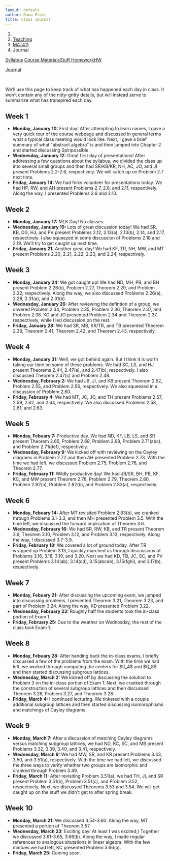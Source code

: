 ```yaml
---
layout: default
author: Dana Ernst
title: Class Journal
---
```


<ol class="breadcrumb">
  <li><a href="/"><i class="fa fa-home"></i></a></li>
  <li><a href="/teaching/">Teaching</a></li>
  <li><a href="/teaching/mat411s22">MAT411</a></li>
  <li class="active">Journal</li>
</ol>

<div class="row">
<div class="col-xs-12">
<div class="btn-group btn-group-justified">
<a class="btn btn-default btn-success" href="{{site.baseurl}}/teaching/mat411s22/syllabus/">Syllabus</a>

<a class="btn btn-default btn-primary" href="{{site.baseurl}}/teaching/mat411s22/materials/">
<span class="hidden-xs">Course Materials</span><span class="visible-xs">Stuff</span>
</a>

<a class="btn btn-default btn-warning" href="{{site.baseurl}}/teaching/mat411s22/homework/">
<span class="hidden-xs">Homework</span><span class="visible-xs">HW</span>
</a>

<a class="btn btn-default btn-info" href="{{site.baseurl}}/teaching/mat411s22/journal/">Journal</a>
</div>
</div>
</div>

<br>

We’ll use this page to keep track of what has happened each day in class. It won’t contain any of the nitty-gritty details, but will instead serve to summarize what has transpired each day.

## Week 1 ##

<ul class="fa-ul">
  <li><i class="fa-li far fa-calendar-check"></i><b>Monday, January 10:</b> First day!  After attempting to learn names, I gave a very quick tour of the course webpage and discussed in general terms what a typical class meeting would look like.  Next, I gave a brief summary of what "abstract algebra" is and then jumped into Chapter 2 and started discussing Spinpossible.</li>
  <li><i class="fa-li far fa-calendar-check"></i><b>Wednesday, January 12:</b> Great first day of presentations!  After addressing a few questions about the syllabus, we divided the class up into several small groups and then had SR/KB/KR, NH, AC, JO, and JI present Problems 2.2-2.6, respectively.  We will catch up on Problem 2.7 next time.</li>
  <li><i class="fa-li far fa-calendar-check"></i><b>Friday, January 14:</b> We had folks volunteer for presentations today. We had HP, RW, and AH present Problems 2.7, 2.8, and 2.11, respectively.  Along the way, I presented Problems 2.9 and 2.10.</li>
</ul>

## Week 2 ##

<ul class="fa-ul">
  <li><i class="fa-li far fa-calendar-check"></i><b>Monday, January 17:</b> MLK Day! No classes.</li>
  <li><i class="fa-li far fa-calendar-check"></i><b>Wednesday, January 19:</b> Lots of great discussion today! We had SR, KB, DG, HJ, and PV present Problems 2.12, 2.13(a), 2.13(b), 2.14, and 2.17, respectively.  I also squeezed in some discussion of Problems 2.18 and 2.19.  We'll try to get caught up next time.</li>
  <li><i class="fa-li far fa-calendar-check"></i><b>Friday, January 21:</b> Another great day!  We had KF, TR, NH, MW, and MT present Problems 2.20, 2.21, 2.22, 2.23, and 2.24, respectively.</li>
</ul>

## Week 3 ##

<ul class="fa-ul">
  <li><i class="fa-li far fa-calendar-check"></i><b>Monday, January 24:</b> We got caught up! We had ND, MH, PB, and BH present Problem 2.26(b), Problem 2.27, Theorem 2.29, and Problem 2.32, respectively.  Along the way, we also discussed Problems 2.26(a), 2.28, 2.31(a), and 2.31(b).</li>
  <li><i class="fa-li far fa-calendar-check"></i><b>Wednesday, January 26:</b> After reviewing the defintion of a group, we covered Problem 2.34, Problem 2.35, Problem 2.36, Theorem 2.37, and Problem 2.38. KC and JO presented Problem 2.34 and Theorem 2.37, respectively, while I led discussion on the rest.</li>
  <li><i class="fa-li far fa-calendar-check"></i><b>Friday, January 28:</b> We had SR, MB, KR/TR, and TB presented Theorem 2.39, Theorem 2.41, Theorem 2.42, and Theorem 2.43, respectively.</li>
</ul>

## Week 4 ##

<ul class="fa-ul">
  <li><i class="fa-li far fa-calendar-check"></i><b>Monday, January 31:</b> Well, we got behind again.  But I think it is worth taking our time on some of these problems.  We had SC, LS, and HJ present Theorems 2.44, 2.47(a), and 2.47(b), respectively.  I also discussed Theorem 2.47(c) and Problem 2.48.</li>
  <li><i class="fa-li far fa-calendar-check"></i><b>Wednesday, February 2:</b> We had JB, JI, and KB present Theorem 2.52, Problem 2.55, and Problem 2.56, respectively.  We also squeezed in a discussion of Problem 2.60.</li>
  <li><i class="fa-li far fa-calendar-check"></i><b>Friday, February 4:</b> We had MT, JC, JO, and TH present Problems 2.57, 2.59, 2.62, and 2.64, respectively.  We also discussed Problems 2.58, 2.61, and 2.63.</li>
</ul>

## Week 5 ##

<ul class="fa-ul">
  <li><i class="fa-li far fa-calendar-check"></i><b>Monday, Febuary 7:</b> Productive day.  We had ND, KF, LB, LS, and SR present Theorem 2.65, Problem 2.68, Problem 2.69, Problem 2.71(abc), and Problem 2.71(def), respectively.</li>
  <li><i class="fa-li far fa-calendar-check"></i><b>Wednesday, February 9:</b> We kicked off with reviewing on the Cayley diagrams in Problem 2.72 and then AH presented Problem 2.73. With the time we had left, we discussed Problem 2.75, Problem 2.76, and Theorem 2.77.</li>
  <li><i class="fa-li far fa-calendar-check"></i><b>Friday, February 11:</b> Wildly productive day!  We had JB/SR, BH, PB, KF, KC, and MW present Theorem 2.78, Problem 2.79, Theorem 2.80, Problem 2.82(a), Problem 2.82(b), and Problem 2.83(a), respectively.</li>
</ul>

## Week 6 ##

<ul class="fa-ul">
  <li><i class="fa-li far fa-calendar-check"></i><b>Monday, Febuary 14:</b> After MT revisited Problem 2.83(b), we cranked through Problems 3.1-3.3, and then MH presented Problem 3.5.  With the time left, we discussed the forward implication of Theorem 3.6.</li>
  <li><i class="fa-li far fa-calendar-check"></i><b>Wednesday, February 16:</b> We had SR, RW, KB, and TR present Theorem 3.6, Theorem 3.10, Problem 3.12, and Problem 3.13, respectively.  Along the way, I discussed 3.7-3.9.</li>
  <li><i class="fa-li far fa-calendar-check"></i><b>Friday, February 18:</b> We covered a lot of ground today.  After TR wrapped up Problem 3.13, I quickly marched us through discussions of Problems 3.16, 3.18, 3.19, and 3.20.  Next we had KD, TB, JC, SC, and PV present Problems 3.14(ab), 3.14(cd), 3.15(abcde), 3.15(fghi), and 3.17(b), respectively.</li>
</ul>

## Week 7 ##

<ul class="fa-ul">
  <li><i class="fa-li far fa-calendar-check"></i><b>Monday, Febuary 21:</b> After discussing the upcoming exam, we jumped into discussing problems. I presented Theorem 3.21, Theorem 3.23, and part of Problem 3.24.  Along the way, KD presented Problem 3.22.</li>
  <li><i class="fa-li far fa-calendar-check"></i><b>Wednesday, February 23:</b> Roughly half the students took the in-class portion of Exam 1.</li>
  <li><i class="fa-li far fa-calendar-check"></i><b>Friday, February 25:</b> Due to the weather on Wednesday, the rest of the class took Exam 1.</li>
</ul>

## Week 8 ##

<ul class="fa-ul">
  <li><i class="fa-li far fa-calendar-check"></i><b>Monday, Febuary 28:</b> After handing back the in-class exams, I briefly discussed a few of the problems from the exam. With the time we had left, we worked through computing the centers for $D_4$ and $Q_8$ and then started discussing subgroup lattices.</li>
  <li><i class="fa-li far fa-calendar-check"></i><b>Wednesday, March 2:</b> We kicked off by discussing the solution to Problem 3 on the in-class portion of Exam 1. Next, we cranked through the construction of several subgroup lattices and then discussed Theorem 3.26, Problem 3.27, and Theorem 3.28.</li>
  <li><i class="fa-li far fa-calendar-check"></i><b>Friday, March 4:</b> I continued lecturing. We tinkered with a couple additional subgroup lattices and then started discussing isomorophisms and matchings of Cayley diagrams.</li>
</ul>

## Week 9 ##

<ul class="fa-ul">
  <li><i class="fa-li far fa-calendar-check"></i><b>Monday, March 7:</b> After a discussion of matching Cayley diagrams versus matching subgroup lattices, we had ND, KC, SC, and MB present Problems 3.32, 3.39, 3.40, and 3.41, respectively.</li>
  <li><i class="fa-li far fa-calendar-check"></i><b>Wednesday, March 9:</b> We had MW, SR, and KR present Problems 3.43, 3.50, and 3.51(a), respectively. With the time we had left, we discussed the three ways to verify whether two groups are isomorphic and cranked through Problem 3.49.</li>
  <li><i class="fa-li far fa-calendar-check"></i><b>Friday, March 11:</b> After revisiting Problem 3.51(a), we had TH, JI, and SR present Problem 3.51(b), Problem 3.51(c), and Problem 3.52, respectively. Next, we discussed Theorems 3.53 and 3.54.  We will get caught up on the stuff we didn't get to after spring break.</li>
</ul>

## Week 10 ##

<ul class="fa-ul">
  <li><i class="fa-li far fa-calendar-check"></i><b>Monday, March 21:</b> We discussed 3.54-3.60.  Along the way, MT presented a portion of Theorem 3.57.</li>
  <li><i class="fa-li far fa-calendar-check"></i><b>Wednesday, March 23:</b> Exciting day!  At least I was excited;) Together we discussed 3.61-3.65, 3.66(b). Along the way, I made regular references to analogous situtations in linear algebra.  With the few mintues we had left, KC presented Problem 3.66(a).</li>
  <li><i class="fa-li far fa-calendar-check"></i><b>Friday, March 25:</b> Coming soon.</li>
</ul>
